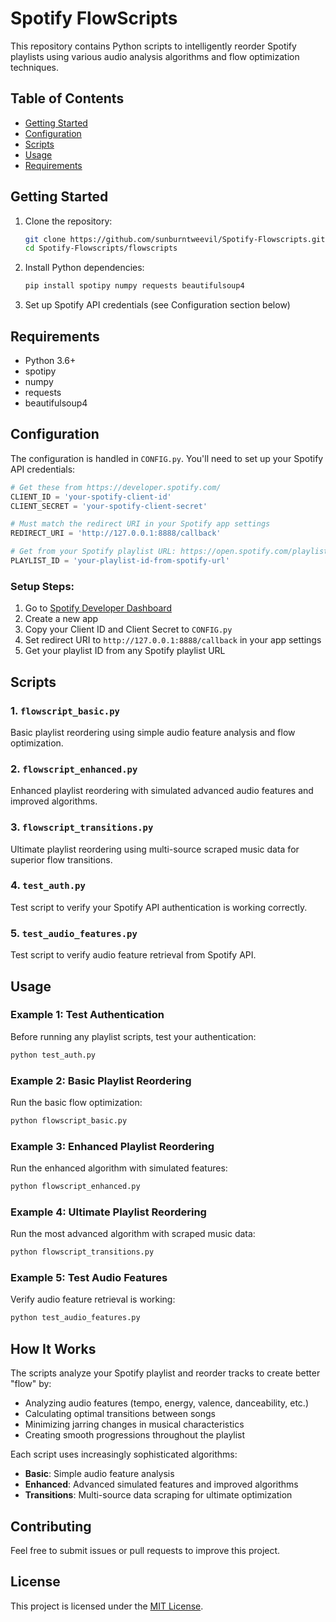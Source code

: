 # Spotify FlowScripts

This repository contains Python scripts to intelligently reorder Spotify playlists using various audio analysis algorithms and flow optimization techniques.

## Table of Contents
- [Getting Started](#getting-started)
- [Configuration](#configuration)
- [Scripts](#scripts)
- [Usage](#usage)
- [Requirements](#requirements)

## Getting Started

1. Clone the repository:
    ```bash
    git clone https://github.com/sunburntweevil/Spotify-Flowscripts.git
    cd Spotify-Flowscripts/flowscripts
    ```

2. Install Python dependencies:
    ```bash
    pip install spotipy numpy requests beautifulsoup4
    ```

3. Set up Spotify API credentials (see Configuration section below)

## Requirements

- Python 3.6+
- spotipy
- numpy
- requests
- beautifulsoup4

## Configuration

The configuration is handled in `CONFIG.py`. You'll need to set up your Spotify API credentials:

```python
# Get these from https://developer.spotify.com/
CLIENT_ID = 'your-spotify-client-id'
CLIENT_SECRET = 'your-spotify-client-secret'

# Must match the redirect URI in your Spotify app settings
REDIRECT_URI = 'http://127.0.0.1:8888/callback'

# Get from your Spotify playlist URL: https://open.spotify.com/playlist/[PLAYLIST_ID]
PLAYLIST_ID = 'your-playlist-id-from-spotify-url'
```

### Setup Steps:
1. Go to [Spotify Developer Dashboard](https://developer.spotify.com/)
2. Create a new app
3. Copy your Client ID and Client Secret to `CONFIG.py`
4. Set redirect URI to `http://127.0.0.1:8888/callback` in your app settings
5. Get your playlist ID from any Spotify playlist URL

## Scripts

### 1. `flowscript_basic.py`
Basic playlist reordering using simple audio feature analysis and flow optimization.

### 2. `flowscript_enhanced.py`
Enhanced playlist reordering with simulated advanced audio features and improved algorithms.

### 3. `flowscript_transitions.py`
Ultimate playlist reordering using multi-source scraped music data for superior flow transitions.

### 4. `test_auth.py`
Test script to verify your Spotify API authentication is working correctly.

### 5. `test_audio_features.py`
Test script to verify audio feature retrieval from Spotify API.

## Usage

### Example 1: Test Authentication
Before running any playlist scripts, test your authentication:
```bash
python test_auth.py
```

### Example 2: Basic Playlist Reordering
Run the basic flow optimization:
```bash
python flowscript_basic.py
```

### Example 3: Enhanced Playlist Reordering
Run the enhanced algorithm with simulated features:
```bash
python flowscript_enhanced.py
```

### Example 4: Ultimate Playlist Reordering
Run the most advanced algorithm with scraped music data:
```bash
python flowscript_transitions.py
```

### Example 5: Test Audio Features
Verify audio feature retrieval is working:
```bash
python test_audio_features.py
```

## How It Works

The scripts analyze your Spotify playlist and reorder tracks to create better "flow" by:
- Analyzing audio features (tempo, energy, valence, danceability, etc.)
- Calculating optimal transitions between songs
- Minimizing jarring changes in musical characteristics
- Creating smooth progressions throughout the playlist

Each script uses increasingly sophisticated algorithms:
- **Basic**: Simple audio feature analysis
- **Enhanced**: Advanced simulated features and improved algorithms  
- **Transitions**: Multi-source data scraping for ultimate optimization

## Contributing

Feel free to submit issues or pull requests to improve this project.

## License

This project is licensed under the [MIT License](LICENSE).